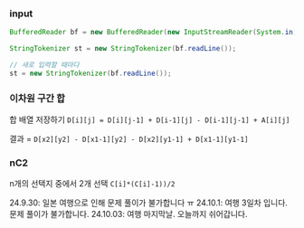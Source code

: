 ### input

```java
BufferedReader bf = new BufferedReader(new InputStreamReader(System.in));

StringTokenizer st = new StringTokenizer(bf.readLine());

// 새로 입력할 때마다
st = new StringTokenizer(bf.readLine());
```

### 이차원 구간 합

합 배열 저장하기
`D[i][j] = D[i][j-1] + D[i-1][j] - D[i-1][j-1] + A[i][j]`

결과 = `D[x2][y2] - D[x1-1][y2] - D[x2][y1-1] + D[x1-1][y1-1]`

### nC2

n개의 선택지 중에서 2개 선택
`C[i]*(C[i]-1))/2`

24.9.30: 일본 여행으로 인해 문제 풀이가 불가합니다 ㅠ
24.10.1: 여행 3일차 입니다. 문제 풀이가 불가합니다.
24.10.03: 여행 마지막날. 오늘까지 쉬어갑니다.
